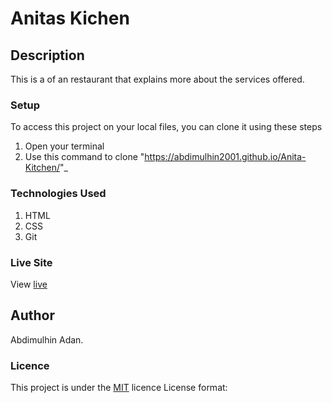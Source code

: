 # Anitas Kichen
## Description
This is a of an restaurant that explains more about the services offered.
### Setup
To access this project on your local files, you can clone it using these steps
1. Open your terminal
1. Use this command to clone "https://abdimulhin2001.github.io/Anita-Kitchen/"_
### Technologies Used

1. HTML
1. CSS
1. Git

### Live Site
View [live](https://abdimulhin2001.github.io/Anita-Kitchen/)
## Author

Abdimulhin Adan.
### Licence
This project is under the  [MIT](LICENSE) licence
License format: